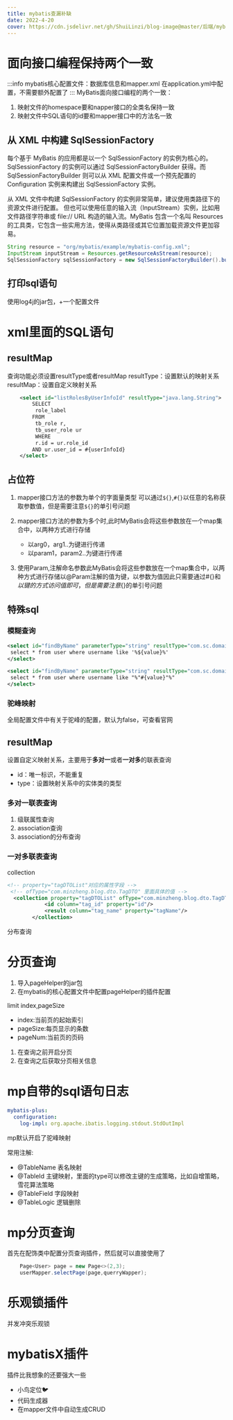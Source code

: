```yaml
---
title: mybatis查漏补缺
date: 2022-4-20
cover: https://cdn.jsdelivr.net/gh/ShuiLinzi/blog-image@master/后端/mybatis.webp
---
```

# 面向接口编程保持两个一致
:::info
mybatis核心配置文件：数据库信息和mapper.xml
在application.yml中配置，不需要额外配置了
:::
MyBatis面向接口编程的两个一致：
1. 映射文件的homespace要和napper接口的全类名保持一致
2. 映射文件中SQL语句的id要和mapper接口中的方法名一致
## 从 XML 中构建 SqlSessionFactory
每个基于 MyBatis 的应用都是以一个 SqlSessionFactory 的实例为核心的。SqlSessionFactory 的实例可以通过 SqlSessionFactoryBuilder 获得。而 SqlSessionFactoryBuilder 则可以从 XML 配置文件或一个预先配置的 Configuration 实例来构建出 SqlSessionFactory 实例。

从 XML 文件中构建 SqlSessionFactory 的实例非常简单，建议使用类路径下的资源文件进行配置。 但也可以使用任意的输入流（InputStream）实例，比如用文件路径字符串或 file:// URL 构造的输入流。MyBatis 包含一个名叫 Resources 的工具类，它包含一些实用方法，使得从类路径或其它位置加载资源文件更加容易。

```java
String resource = "org/mybatis/example/mybatis-config.xml";
InputStream inputStream = Resources.getResourceAsStream(resource);
SqlSessionFactory sqlSessionFactory = new SqlSessionFactoryBuilder().build(inputStream);
```


## 打印sql语句
使用log4j的jar包，+一个配置文件

# xml里面的SQL语句
## resultMap
查询功能必须设置resultType或者resultMap
resultType：设置默认的映射关系
resultMap：设置自定义映射关系

```xml
    <select id="listRolesByUserInfoId" resultType="java.lang.String">
        SELECT
         role_label
        FROM
         tb_role r,
         tb_user_role ur
         WHERE
         r.id = ur.role_id
        AND ur.user_id = #{userInfoId}
    </select>
```
## 占位符
1. mapper接口方法的参数为单个的字面量类型
可以通过`${}`,`#{}`以任意的名称获取参数值，但是需要注意`${}`的单引号问题
2. mapper接口方法的参数为多个时,此时MyBatis会将这些参数放在一个map集合中，以两种方式进行存储
   - 以arg0，arg1..为键进行传递
   - 以param1，param2..为键进行传递

3. 使用Param,注解命名参数此MyBatis会将这些参数放在一个map集合中，以两种方式进行存储以@Param注解的值为键，以参数为值因此只需要通过#{}和${}以键的方式访问值即可，但是需要注意${}的单引号问题

## 特殊sql
### 模糊查询
```xml 方式一
<select id="findByName" parameterType="string" resultType="com.sc.domain.User">
 select * from user where username like '%${value}%'
</select>
```

```xml 方式二推荐
<select id="findByName" parameterType="string" resultType="com.sc.domain.User">
 select * from user where username like "%"#{value}"%"
</select>
```

### 驼峰映射
全局配置文件中有关于驼峰的配置，默认为false，可查看官网


## resultMap
设置自定义映射关系，主要用于**多对一**或者**一对多**的联表查询
- id：唯一标识，不能重复
- type：设置映射关系中的实体类的类型

### 多对一联表查询
1. 级联属性查询
2. association查询
3. association的分布查询

### 一对多联表查询
collection
```xml
<!-- property="tagDTOList"对应的属性字段 -->
 <!-- ofType="com.minzheng.blog.dto.TagDTO" 里面具体的值 -->
  <collection property="tagDTOList" ofType="com.minzheng.blog.dto.TagDTO">
            <id column="tag_id" property="id"/>
            <result column="tag_name" property="tagName"/>
        </collection>
```
分布查询

# 分页查询
1. 导入pageHelper的jar包
2. 在mybatis的核心配置文件中配置pageHelper的插件配置

limit index,pageSize
- index:当前页的起始索引
- pageSize:每页显示的条数
- pageNum:当前页的页码


1. 在查询之前开启分页
2. 在查询之后获取分页相关信息   



# mp自带的sql语句日志
```yml
mybatis-plus:
  configuration:
    log-impl: org.apache.ibatis.logging.stdout.StdOutImpl
```

mp默认开启了驼峰映射

常用注解:
- @TableName 表名映射
- @TableId 主键映射，里面的type可以修改主键的生成策略，比如自增策略，雪花算法策略
- @TableField 字段映射
- @TableLogic 逻辑删除

# mp分页查询
首先在配饰类中配置分页查询插件，然后就可以直接使用了
```java
    Page<User> page = new Page<>(2,3);
    userMapper.selectPage(page,querryWapper);
```

# 乐观锁插件
并发冲突乐观锁

# mybatisX插件
插件比我想象的还要强大一些
- 小鸟定位🐦
- 代码生成器
- 在mapper文件中自动生成CRUD